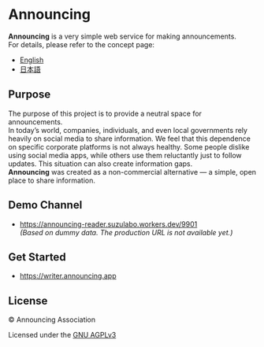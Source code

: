 # Announcing

**Announcing** is a very simple web service for making announcements.  
For details, please refer to the concept page:

- [English](https://help.announcing.app/en)
- [日本語](https://help.announcing.app/ja)

## Purpose

The purpose of this project is to provide a neutral space for announcements.  
In today’s world, companies, individuals, and even local governments rely heavily on social media to share information. We feel that this dependence on specific corporate platforms is not always healthy. Some people dislike using social media apps, while others use them reluctantly just to follow updates. This situation can also create information gaps.  
**Announcing** was created as a non-commercial alternative — a simple, open place to share information.

## Demo Channel

- https://announcing-reader.suzulabo.workers.dev/9901  
  _(Based on dummy data. The production URL is not available yet.)_

## Get Started

- https://writer.announcing.app

## License

© Announcing Association

Licensed under the [GNU AGPLv3](https://www.gnu.org/licenses/agpl-3.0.html)
